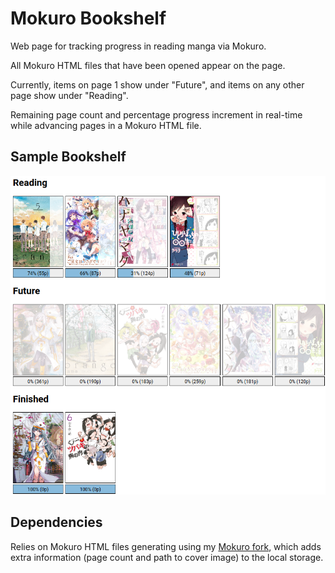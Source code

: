 # Mokuro Bookshelf

Web page for tracking progress in reading manga via Mokuro.

All Mokuro HTML files that have been opened appear on the page.

Currently, items on page 1 show under "Future", and items on any other page show under "Reading".

Remaining page count and percentage progress increment in real-time while advancing pages in a Mokuro HTML file.

## Sample Bookshelf
![](Sample%20Bookshelf%203.png)

## Dependencies

Relies on Mokuro HTML files generating using my [Mokuro fork](https://github.com/ChristopherFritz/mokuro), which adds extra information (page count and path to cover image) to the local storage.
